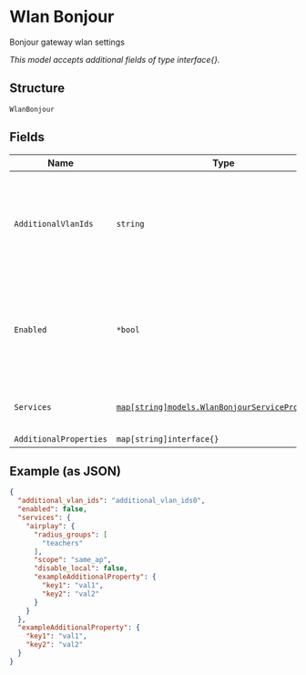 
# Wlan Bonjour

Bonjour gateway wlan settings

*This model accepts additional fields of type interface{}.*

## Structure

`WlanBonjour`

## Fields

| Name | Type | Tags | Description |
|  --- | --- | --- | --- |
| `AdditionalVlanIds` | `string` | Required | Comma sperated list of additional VLAN IDs (on the LAN side or from other WLANs) should we be forwarding bonjour queries/responses |
| `Enabled` | `*bool` | Optional | Whether to enable bonjour for this WLAN. Once enabled, limit_bcast is assumed true, allow_mdns is assumed false<br>**Default**: `false` |
| `Services` | [`map[string]models.WlanBonjourServiceProperties`](../../doc/models/wlan-bonjour-service-properties.md) | Required | What services are allowed.<br>Property key is the service name |
| `AdditionalProperties` | `map[string]interface{}` | Optional | - |

## Example (as JSON)

```json
{
  "additional_vlan_ids": "additional_vlan_ids0",
  "enabled": false,
  "services": {
    "airplay": {
      "radius_groups": [
        "teachers"
      ],
      "scope": "same_ap",
      "disable_local": false,
      "exampleAdditionalProperty": {
        "key1": "val1",
        "key2": "val2"
      }
    }
  },
  "exampleAdditionalProperty": {
    "key1": "val1",
    "key2": "val2"
  }
}
```


